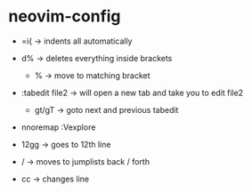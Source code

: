 # neovim-config

* =i{  ->  indents all automatically
* d%   ->  deletes everything inside brackets
    - %              -> move to matching bracket
* :tabedit file2 -> will open a new tab and take you to edit file2
    * gt/gT      -> goto next and previous tabedit

* nnoremap <C-b> :Vexplore <cr>
* 12gg   -> goes to 12th line
* <C-o> / <C-i>  -> moves to jumplists back / forth
* cc   -> changes line
